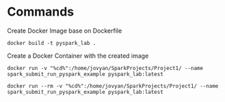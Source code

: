 # Commands

Create Docker Image base on Dockerfile

    docker build -t pyspark_lab .

Create a Docker Container with the created image

    docker run -v "%cd%":/home/jovyan/SparkProjects/Project1/ --name spark_submit_run_pyspark_example pyspark_lab:latest

    docker run --rm -v "%cd%":/home/jovyan/SparkProjects/Project1/ --name spark_submit_run_pyspark_example pyspark_lab:latest